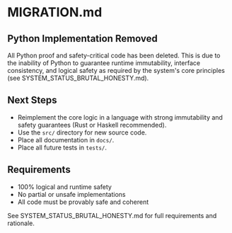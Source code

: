 # MIGRATION.md

## Python Implementation Removed

All Python proof and safety-critical code has been deleted. This is due to the inability of Python to guarantee runtime immutability, interface consistency, and logical safety as required by the system's core principles (see SYSTEM_STATUS_BRUTAL_HONESTY.md).

## Next Steps
- Reimplement the core logic in a language with strong immutability and safety guarantees (Rust or Haskell recommended).
- Use the `src/` directory for new source code.
- Place all documentation in `docs/`.
- Place all future tests in `tests/`.

## Requirements
- 100% logical and runtime safety
- No partial or unsafe implementations
- All code must be provably safe and coherent

See SYSTEM_STATUS_BRUTAL_HONESTY.md for full requirements and rationale.
